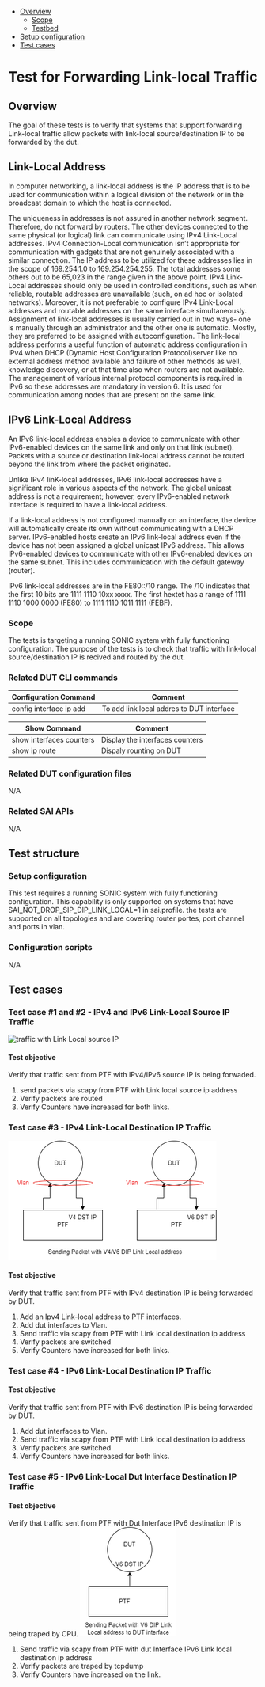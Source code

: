 - [Overview](#overview)
  - [Scope](#scope)
  - [Testbed](#testbed)
- [Setup configuration](#setup-configuration)
- [Test cases](#test-cases)

# Test for Forwarding Link-local Traffic

## Overview

The goal of these tests is to verify that systems that support forwarding Link-local traffic allow packets with link-local source/destination IP to be forwarded by the dut.

## Link-Local Address
In computer networking, a link-local address is the IP address that is to be used for communication within a logical division of the network or in the broadcast domain to which the host is connected.

The uniqueness in addresses is not assured in another network segment. Therefore, do not forward by routers.
The other devices connected to the same physical (or logical) link can communicate using IPv4 Link-Local addresses. IPv4 Connection-Local communication isn’t appropriate for communication with gadgets that are not genuinely associated with a similar connection. The IP address to be utilized for these addresses lies in the scope of 169.254.1.0 to 169.254.254.255.
The total addresses some others out to be 65,023 in the range given in the above point.
IPv4 Link-Local addresses should only be used in controlled conditions, such as when reliable, routable addresses are unavailable (such, on ad hoc or isolated networks). Moreover, it is not preferable to configure IPv4 Link-Local addresses and routable addresses on the same interface simultaneously.
Assignment of link-local addresses is usually carried out in two ways- one is manually through an administrator and the other one is automatic. Mostly, they are preferred to be assigned with autoconfiguration.
The link-local address performs a useful function of automatic address configuration in IPv4 when DHCP (Dynamic Host Configuration Protocol)server like no external address method available and failure of other methods as well, knowledge discovery, or at that time also when routers are not available. The management of various internal protocol components is required in IPv6 so these addresses are mandatory in version 6.
It is used for communication among nodes that are present on the same link.

## IPv6 Link-Local Address

An IPv6 link-local address enables a device to communicate with other IPv6-enabled devices on the same link and only on that link (subnet). Packets with a source or destination link-local address cannot be routed beyond the link from where the packet originated.

Unlike IPv4 linK-local addresses, IPv6 link-local addresses have a significant role in various aspects of the network. The global unicast address is not a requirement; however, every IPv6-enabled network interface is required to have a link-local address.

If a link-local address is not configured manually on an interface, the device will automatically create its own without communicating with a DHCP server. IPv6-enabled hosts create an IPv6 link-local address even if the device has not been assigned a global unicast IPv6 address. This allows IPv6-enabled devices to communicate with other IPv6-enabled devices on the same subnet. This includes communication with the default gateway (router).

IPv6 link-local addresses are in the FE80::/10 range. The /10 indicates that the first 10 bits are 1111 1110 10xx xxxx. The first hextet has a range of 1111 1110 1000 0000 (FE80) to 1111 1110 1011 1111 (FEBF).

### Scope

The tests is targeting a running SONIC system with fully functioning configuration. 
The purpose of the tests is to check that traffic with link-local source/destination IP is recived and routed by the dut.

### Related DUT CLI commands

| Configuration Command   | Comment                                   |
| ----------------------- | ----------------------------------------- |
| config interface ip add | To add link local addres to DUT interface |

| Show Command             | Comment                         |
| ------------------------ | ------------------------------- |
| show interfaces counters | Display the interfaces counters |
| show ip route            | Dispaly rounting on DUT         |

### Related DUT configuration files

N/A

### Related SAI APIs

N/A

## Test structure

### Setup configuration

This test requires a running SONIC system with fully functioning configuration.
This capability is only supported on systems that have SAI_NOT_DROP_SIP_DIP_LINK_LOCAL=1 in sai.profile.
the tests are supported on all topologies and are covering router portes, port channel and ports in vlan.

### Configuration scripts

N/A

## Test cases

### Test case #1 and #2 - IPv4 and IPv6 Link-Local Source IP Traffic

![ traffic with Link Local source IP](Img/link_local_v4_v6.png)

#### Test objective

Verify that traffic sent from PTF with IPv4/IPv6 source IP is being forwaded.

1. send packets via scapy from PTF with Link local source ip address
2. Verify packets are routed
3. Verify Counters have increased for both links.

### Test case #3 - IPv4 Link-Local Destination IP Traffic

![ traffic to Link Local destination IP](Img/link_local_vlan_dip.png)

#### Test objective

Verify that traffic sent from PTF with IPv4 destination IP is being forwarded by DUT.

1. Add an Ipv4 Link-local address to PTF interfaces.
2. Add dut interfaces to Vlan.
3. Send traffic via scapy from PTF with Link local destination ip address
4. Verify packets are switched
5. Verify Counters have increased for both links.

### Test case #4 - IPv6 Link-Local Destination IP Traffic

#### Test objective

Verify that traffic sent from PTF with IPv6 destination IP is being forwarded by DUT.

1. Add dut interfaces to Vlan.
2. Send traffic via scapy from PTF with Link local destination ip address
3. Verify packets are switched
4. Verify Counters have increased for both links.

### Test case #5 - IPv6 Link-Local Dut Interface Destination IP Traffic

#### Test objective

Verify that traffic sent from PTF with Dut Interface IPv6 destination IP is being traped by CPU.
![ traffic to Dut Interface IPv6 Link Local destination IP](Img/link_local_dut_v6_dip.png)
1. Send traffic via scapy from PTF with dut Interface IPv6 Link local destination ip address
2. Verify packets are traped by tcpdump
3. Verify Counters have increased on the link.
